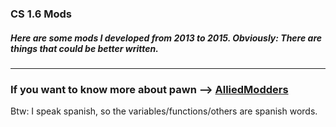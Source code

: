 ### CS 1.6 Mods

##### Here are some mods I developed from 2013 to 2015. Obviously: There are things that could be better written.

--------------------------------

### If you want to know more about pawn --> [AlliedModders](https://forums.alliedmods.net/)

Btw: I speak spanish, so the variables/functions/others are spanish words.

